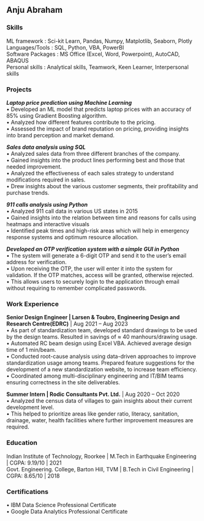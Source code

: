 ## Anju Abraham

### Skills
ML framework        :   Sci-kit Learn, Pandas, Numpy, Matplotlib, Seaborn, Plotly  
Languages/Tools     :   SQL, Python, VBA, PowerBI   
Software Packages   :   MS Office (Excel, Word, Powerpoint), AutoCAD, ABAQUS  
Personal skills     :  Analytical skills, Teamwork, Keen Learner, Interpersonal skills  

### Projects
***Laptop price prediction using Machine Learning***   
•	Developed an ML model that predicts laptop prices with an accuracy of 85% using Gradient Boosting algorithm.  
•	Analyzed how different features contribute to the pricing.   
•	Assessed the impact of brand reputation on pricing, providing insights into brand perception and market demand.  

***Sales data analysis using SQL***   
•	Analyzed sales data from three different branches of the company.   
•	Gained insights into the product lines performing best and those that needed improvement.   
•	Analyzed the effectiveness of each sales strategy to understand modifications required in sales.   
•	Drew insights about the various customer segments, their profitability and purchase trends.  

***911 calls analysis using Python***  
•	Analyzed 911 call data in various US states in 2015  
•	Gained insights into the relation between time and reasons for calls using heatmaps and interactive visuals  
•	Identified peak times and high-risk areas which will help in emergency response systems and optimum resource allocation.  

***Developed an OTP verification system with a simple GUI in Python***  
•	The system will generate a 6-digit OTP and send it to the user’s email address for verification.   
•	Upon receiving the OTP, the user will enter it into the system for validation. If the OTP matches, access will be granted, otherwise rejected.  
•	This allows users to securely login to the application through email without requiring to remember complicated passwords.  

### Work Experience 
**Senior Design Engineer | Larsen & Toubro, Engineering Design and Research Centre(EDRC)**  | Aug 2021 – Aug 2023  
•	As part of standardization team, developed standard drawings to be used by the design teams. Resulted in savings of  ≈ 40 manhours/drawing usage.  
•	Automated RC beam design using Excel VBA. Achieved average design time of 1 min/beam.  
•	Conducted root-cause analysis using data-driven approaches to improve standardization usage among teams. Prepared feature suggestions for the development of a new standardization website, to increase team efficiency.  
•	Coordinated among multi-disciplinary engineering and IT/BIM teams ensuring correctness in the site deliverables.  

**Summer Intern | Rodic Consultants Pvt. Ltd.**  | Aug 2020 – Oct 2020  
•	Analyzed the census data of villages to gain insights about their current development level.  
•	This helped to prioritize areas like gender ratio, literacy, sanitation, drainage, water, health facilities where further improvement measures are required.  

### Education
Indian Institute of Technology, Roorkee | M.Tech in Earthquake Engineering | CGPA: 9.19/10 | 2021  
Govt. Engineering. College, Barton Hill, TVM | B.Tech in Civil Engineering | CGPA: 8.65/10 | 2018  

### Certifications
•	IBM Data Science Professional Certificate   
•	Google Data Analytics Professional Certificate

